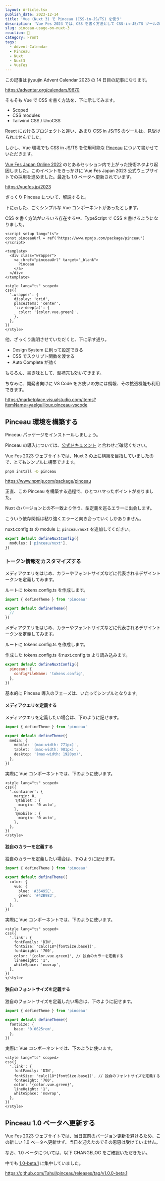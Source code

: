 ```yaml
---
layout: Article.tsx
publish_date: 2023-12-14
title: 'Vue (Nuxt 3) で Pinceau (CSS-in-JS/TS) を使う'
description: 'Vue Fes 2023 では、CSS を書く方法として CSS-in-JS/TS ツールの Pinceau を取り入れさせていただいたので、その使用感をば。'
slug: pinceau-usage-on-nuxt-3
reaction: 💃
category: Front
tags:
  - Advent-Calendar
  - Pinceau
  - Nuxt
  - Nuxt3
  - VueFes
---
```


この記事は jiyuujin Advent Calendar 2023 の 14 日目の記事になります。

https://adventar.org/calendars/9670

そもそも Vue で CSS を書く方法を、下に示してみます。

- Scoped
- CSS modules
- Tailwind CSS / UnoCSS

React におけるプロジェクトと違い、あまり CSS in JS/TS のツールは、見受けられませんでした。

しかし、Vue 環境でも CSS in JS/TS を使用可能な [Pinceau](https://www.npmjs.com/package/pinceau) について書かせていただきます。

[Vue Fes Japan Online 2022](https://vuefes.jp/2022) のとあるセッション内で上がった技術ネタより起因しました。このイベントをきっかけに Vue Fes Japan 2023 公式ウェブサイトでの採用を進めました。最近も 1.0 ベータへ更新されています。

https://vuefes.jp/2023

ざっくり Pinceau について、解説すると。

下に示した、ごくシンプルな Vue コンポーネントがあったとします。

CSS を書く方法がいろいろ存在する中、TypeScript で CSS を書けるようになりました。

```vue
<script setup lang="ts">
const pinceauUrl = ref('https://www.npmjs.com/package/pinceau')
</script>

<template>
  <div class="wrapper">
    <a :href="pinceauUrl" target="_blank">
      Pinceau
    </a>
  </div>
</template>

<style lang="ts" scoped>
css({
  '.wrapper': {
    display: 'grid',
    placeItems: 'center',
    '::v-deep(a)': {
      color: '{color.vue.green}',
    },
  },
})
</style>
```

他、ざっくり説明させていただくと、下に示す通り。

- Design System に則って設定できる
- CSS でスクリプト関数を渡せる
- Auto Complete が効く

もちろん、書き味として、型補完も効いてきます。

ちなみに、開発者向けに VS Code をお使いの方には朗報、その拡張機能も利用できます。

https://marketplace.visualstudio.com/items?itemName=yaelguilloux.pinceau-vscode

## Pinceau 環境を構築する

Pinceau パッケージをインストールしましょう。

Pinceau の導入については、[公式ドキュメント](https://pinceau.dev/get-started/installation) と合わせご確認ください。

Vue Fes 2023 ウェブサイトでは、Nuxt 3 の上に構築を目指していましたので、とてもシンプルに構築できます。

```bash
pnpm install -D pinceau
```

https://www.npmjs.com/package/pinceau

正直、この Pinceau を構築する過程で、ひとつハマったポイントがありました。

Nuxt のバージョンとの不一致より伴う、型定義を巡るエラーに出会します。

こういう依存関係は粘り強くエラーと向き合っていくしかありません。

nuxt.config.ts の module に `pinceau/nuxt` を追加してください。

```ts
export default defineNuxtConfig({
  modules: ['pinceau/nuxt'],
})
```

### トークン情報をカスタマイズする

メディアクエリをはじめ、カラーやフォントサイズなどに代表されるデザイントークンを定義してみます。

ルートに tokens.config.ts を作成します。

```ts
import { defineTheme } from 'pinceau'

export default defineTheme({
  //
})
```

メディアクエリをはじめ、カラーやフォントサイズなどに代表されるデザイントークンを定義してみます。

ルートに tokens.config.ts を作成します。

作成した tokens.config.ts をnuxt.config.ts より読み込みます。

```js
export default defineNuxtConfig({
  pinceau: {
    configFileName: 'tokens.config',
  },
})
```

基本的に Pinceau 導入のフェーズは、いたってシンプルとなります。

#### メディアクエリを定義する

メディアクエリを定義したい場合は、下のように記せます。

```ts
import { defineTheme } from 'pinceau'

export default defineTheme({
  media: {
    mobile: '(max-width: 771px)',
    tablet: '(max-width: 981px)',
    desktop: '(max-width: 1920px)',
  },
})
```

実際に Vue コンポーネントでは、下のように使います。

```vue
<style lang="ts" scoped>
css({
  '.container': {
    margin: 0,
    '@tablet': {
      margin: '0 auto',
    },
    '@mobile': {
      margin: '0 auto',
    },
  },
})
</style>
```

#### 独自のカラーを定義する

独自のカラーを定義したい場合は、下のように記せます。

```ts
import { defineTheme } from 'pinceau'

export default defineTheme({
  color: {
    vue: {
      blue: '#35495E',
      green: '#42B983',
    },
  },
})
```

実際に Vue コンポーネントでは、下のように使います。

```vue
<style lang="ts" scoped>
css({
  '.link': {
    fontFamily: 'DIN',
    fontSize: 'calc(18*{fontSize.base})',
    fontWeight: '700',
    color: '{color.vue.green}', // 独自のカラーを定義する
    lineHeight: '1',
    whiteSpace: 'nowrap',
  },
})
</style>
```

#### 独自のフォントサイズを定義する

独自のフォントサイズを定義したい場合は、下のように記せます。

```ts
import { defineTheme } from 'pinceau'

export default defineTheme({
  fontSize: {
    base: '0.0625rem',
  },
})
```

実際に Vue コンポーネントでは、下のように使います。

```vue
<style lang="ts" scoped>
css({
  '.link': {
    fontFamily: 'DIN',
    fontSize: 'calc(18*{fontSize.base})', // 独自のフォントサイズを定義する
    fontWeight: '700',
    color: '{color.vue.green}',
    lineHeight: '1',
    whiteSpace: 'nowrap',
  },
})
</style>
```

## Pinceau 1.0 ベータへ更新する

Vue Fes 2023 ウェブサイトでは、当日直前のバージョン更新を避けるため、この新しい 1.0 ベータへ更新せず、当日を迎えたのでその恩恵は受けていません。

なお、1.0 ベータについては、以下 CHANGELOG をご確認いただきたい。

中でも [1.0-beta.1](https://github.com/Tahul/pinceau/releases/tag/v1.0.0-beta.1) に集中していました。

https://github.com/Tahul/pinceau/releases/tag/v1.0.0-beta.1

